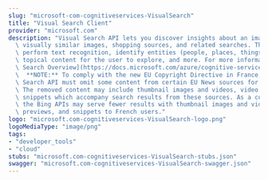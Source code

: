 ```yaml
---
slug: "microsoft-com-cognitiveservices-VisualSearch"
title: "Visual Search Client"
provider: "microsoft.com"
description: "Visual Search API lets you discover insights about an image such as\
  \ visually similar images, shopping sources, and related searches. The API can also\
  \ perform text recognition, identify entities (people, places, things), return other\
  \ topical content for the user to explore, and more. For more information, see [Visual\
  \ Search Overview](https://docs.microsoft.com/azure/cognitive-services/bing-visual-search/overview).\
  \  **NOTE:** To comply with the new EU Copyright Directive in France, the Bing Visual\
  \ Search API must omit some content from certain EU News sources for French users.\
  \ The removed content may include thumbnail images and videos, video previews, and\
  \ snippets which accompany search results from these sources. As a consequence,\
  \ the Bing APIs may serve fewer results with thumbnail images and videos, video\
  \ previews, and snippets to French users."
logo: "microsoft.com-cognitiveservices-VisualSearch-logo.png"
logoMediaType: "image/png"
tags:
- "developer_tools"
- "cloud"
stubs: "microsoft.com-cognitiveservices-VisualSearch-stubs.json"
swagger: "microsoft.com-cognitiveservices-VisualSearch-swagger.json"
---
```

